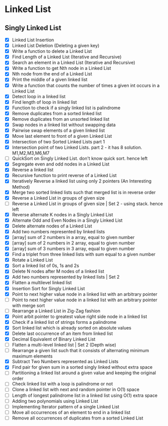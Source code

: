# Linked List

## Singly Linked List

- [x] Linked List Insertion
- [x] Linked List Deletion (Deleting a given key)
- [x] Write a function to delete a Linked List
- [x] Find Length of a Linked List (Iterative and Recursive)
- [x] Search an element in a Linked List (Iterative and Recursive)
- [x] Write a function to get Nth node in a Linked List
- [x] Nth node from the end of a Linked List
- [x] Print the middle of a given linked list
- [x] Write a function that counts the number of times a given int occurs in a Linked List
- [x] Detect loop in a linked list
- [x] Find length of loop in linked list
- [x] Function to check if a singly linked list is palindrome
- [x] Remove duplicates from a sorted linked list
- [x] Remove duplicates from an unsorted linked list
- [x] Swap nodes in a linked list without swapping data
- [x] Pairwise swap elements of a given linked list
- [x] Move last element to front of a given Linked List
- [x] Intersection of two Sorted Linked Lists part 1
- [x] Intersection point of two Linked Lists. part 2 - it has 8 solution. M1,M2,M3,M6,M7
- [ ] QuickSort on Singly Linked List. don't know quick sort. hence left
- [x] Segregate even and odd nodes in a Linked List
- [x] Reverse a linked list
- [x] Recursive function to print reverse of a Linked List
- [x] Iteratively Reverse a linked list using only 2 pointers (An Interesting Method)
- [x] Merge two sorted linked lists such that merged list is in reverse order
- [x] Reverse a Linked List in groups of given size
- [ ] Reverse a Linked List in groups of given size | Set 2 - using stack. hence left
- [x] Reverse alternate K nodes in a Singly Linked List
- [x] Alternate Odd and Even Nodes in a Singly Linked List
- [x] Delete alternate nodes of a Linked List
- [x] Add two numbers represented by linked lists
- [x] [array] sum of 2 numbers in a array, equal to given number
- [x] [array] sum of 2 numbers in 2 array, equal to given number
- [x] [array] sum of 3 numbers in 3 array, equal to given number
- [x] Find a triplet from three linked lists with sum equal to a given number
- [x] Rotate a Linked List
- [x] Sort a linked list of 0s, 1s and 2s
- [x] Delete N nodes after M nodes of a linked list
- [x] Add two numbers represented by linked lists | Set 2
- [x] Flatten a multilevel linked list
- [x] Insertion Sort for Singly Linked List
- [x] Point to next higher value node in a linked list with an arbitrary pointer
- [ ] Point to next higher value node in a linked list with an arbitrary pointer with merge sort
- [ ] Rearrange a Linked List in Zig-Zag fashion
- [x] Point arbit pointer to greatest value right side node in a linked list
- [x] Check if a linked list of strings forms a palindrome
- [x] Sort linked list which is already sorted on absolute values
- [x] Delete last occurrence of an item from linked list
- [x] Decimal Equivalent of Binary Linked List
- [ ] Flatten a multi-level linked list | Set 2 (Depth wise)
- [ ] Rearrange a given list such that it consists of alternating minimum maximum elements
- [x] Subtract Two Numbers represented as Linked Lists
- [x] Find pair for given sum in a sorted singly linked without extra space
- [ ] Partitioning a linked list around a given value and keeping the original order
- [ ] Check linked list with a loop is palindrome or not
- [ ] Clone a linked list with next and random pointer in O(1) space
- [ ] Length of longest palindrome list in a linked list using O(1) extra space
- [ ] Adding two polynomials using Linked List
- [ ] Implementing Iterator pattern of a single Linked List
- [ ] Move all occurrences of an element to end in a linked list
- [ ] Remove all occurrences of duplicates from a sorted Linked List
